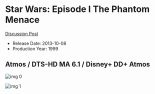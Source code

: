 # Star Wars: Episode I The Phantom Menace

[Discussion Post](https://www.avsforum.com/threads/bass-eq-for-filtered-movies.2995212/post-56903752)

* Release Date: 2013-10-08
* Production Year: 1999

## Atmos / DTS-HD MA 6.1 / Disney+ DD+ Atmos

![img 0](https://i.imgur.com/MncjT7F.jpg)

![img 1](https://i.imgur.com/th2NYe6.jpg)

